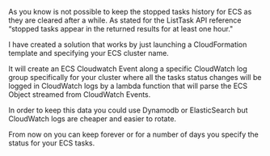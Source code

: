 As you know is not possible to keep the stopped tasks history for ECS as they are cleared after a while. As stated for the ListTask API reference “stopped tasks appear in the returned results for at least one hour."

I have created a solution that works by just launching a CloudFormation template and specifying your ECS cluster name.

It will create an ECS Cloudwatch Event along a specific CloudWatch log group specifically for your cluster where all the tasks status changes will be logged in CloudWatch logs by a lambda function that will parse the ECS Object streamed from CloudWatch Events.

In order to keep this data you could use Dynamodb or ElasticSearch but CloudWatch logs are cheaper and easier to rotate.

From now on you can keep forever or for a number of days you specify the status for your ECS tasks.

